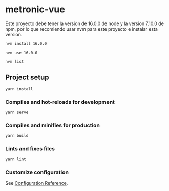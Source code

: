 
# metronic-vue

Este proyecto debe tener la version de 16.0.0 de node y la version 7.10.0 de npm, por lo que recomiendo usar nvm para este proyecto e instalar esta version.

```
nvm install 16.0.0
```

```
nvm use 16.0.0
```

```
nvm list
```

## Project setup
```
yarn install
```

### Compiles and hot-reloads for development
```
yarn serve
```

### Compiles and minifies for production
```
yarn build
```

### Lints and fixes files
```
yarn lint
```

### Customize configuration
See [Configuration Reference](https://cli.vuejs.org/config/).
